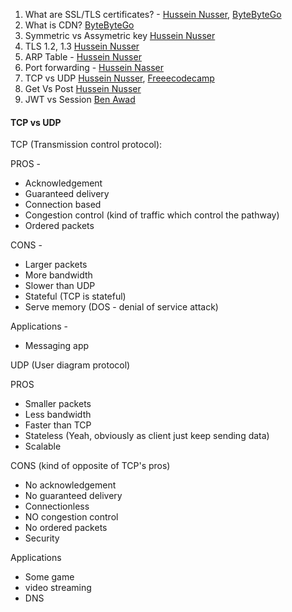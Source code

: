 1. What are SSL/TLS certificates? - [Hussein Nusser](https://www.youtube.com/watch?v=r1nJT63BFQ0&ab_channel=HusseinNasser), [ByteByteGo](https://www.youtube.com/watch?v=j9QmMEWmcfo&ab_channel=ByteByteGo)
2. What is CDN? [ByteByteGo](https://www.youtube.com/watch?v=RI9np1LWzqw&ab_channel=ByteByteGo)
3. Symmetric vs Assymetric key [Hussein Nusser](https://www.youtube.com/watch?v=Z3FwixsBE94&ab_channel=HusseinNasser)
4. TLS 1.2, 1.3 [Hussein Nusser](https://youtu.be/AlE5X1NlHgg)
5. ARP Table - [Hussein Nusser](https://youtu.be/mqWEWye-8m8)
6. Port forwarding - [Hussein Nasser](https://youtu.be/92b-jjBURkw)
7. TCP vs UDP [Hussein Nusser](https://youtu.be/qqRYkcta6IE), [Freeecodecamp](https://www.freecodecamp.org/news/tcp-vs-udp/)
8. Get Vs Post [Hussein Nusser](https://youtu.be/K8HJ6DN23zI)
9. JWT vs Session [Ben Awad](https://youtu.be/o9hT7v0OLJc)


#### TCP vs UDP

TCP (Transmission control protocol):

PROS - 

- Acknowledgement
- Guaranteed delivery
- Connection based
- Congestion control (kind of traffic which control the pathway)
- Ordered packets

CONS - 

- Larger packets
- More bandwidth
- Slower than UDP
- Stateful (TCP is stateful)
- Serve memory (DOS  - denial of service attack)

Applications - 

- Messaging app

UDP (User diagram protocol)

PROS

- Smaller packets
- Less bandwidth
- Faster than TCP
- Stateless (Yeah, obviously as client just keep sending data)
- Scalable


CONS (kind of opposite of TCP's pros)

- No acknowledgement
- No guaranteed delivery
- Connectionless
- NO congestion control
- No ordered packets
- Security

Applications

- Some game
- video streaming
- DNS